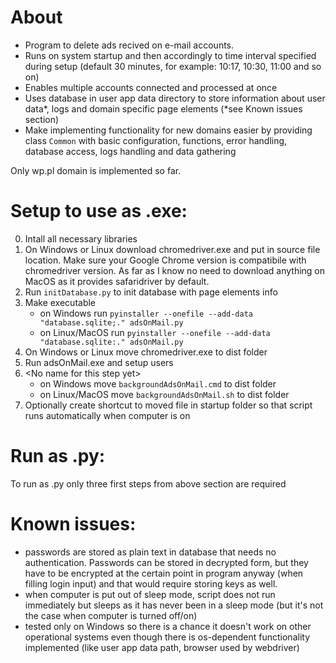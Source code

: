 # About
- Program to delete ads recived on e-mail accounts. 
- Runs on system startup and then accordingly to time interval specified during setup (default 30 minutes, for example: 10:17, 10:30, 11:00 and so on)
- Enables multiple accounts connected and processed at once
- Uses database in user app data directory to store information about user data*, logs and domain specific page elements (*see Known issues section)
- Make implementing functionality for new domains easier by providing class ```Common``` with basic configuration, functions, error handling, database access, logs handling and data gathering<br>

Only wp.pl domain is implemented so far.

# Setup to use as .exe:
0. Intall all necessary libraries
1. On Windows or Linux download chromedriver.exe and put in source file location. Make sure your Google Chrome version is compatibile with chromedriver version. As far as I know no need to download anything on MacOS as it provides safaridriver by default.
2. Run ```initDatabase.py``` to init database with page elements info
3. Make executable
    - on Windows run ```pyinstaller --onefile --add-data "database.sqlite;." adsOnMail.py```
    - on Linux/MacOS run ```pyinstaller --onefile --add-data "database.sqlite:." adsOnMail.py```
4. On Windows or Linux move chromedriver.exe to dist folder
5. Run adsOnMail.exe and setup users
6. \<No name for this step yet\>
    - on Windows move ```backgroundAdsOnMail.cmd``` to dist folder
    - on Linux/MacOS move ```backgroundAdsOnMail.sh``` to dist folder
7. Optionally create shortcut to moved file in startup folder so that script runs automatically when computer is on<br>

# Run as .py:
To run as .py only three first steps from above section are required


# Known issues:
- passwords are stored as plain text in database that needs no authentication. Passwords can be stored in decrypted form, but they have to be encrypted at the certain point in program anyway (when filling login input) and that would require storing keys as well.
- when computer is put out of sleep mode, script does not run immediately but sleeps as it has never been in a sleep mode (but it's not the case when computer is turned off/on)
- tested only on Windows so there is a chance it doesn't work on other operational systems even though there is os-dependent functionality implemented (like user app data path, browser used by webdriver)